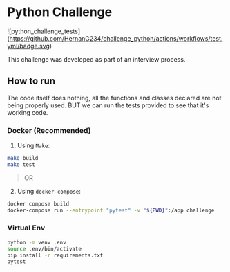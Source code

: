 # Python Challenge
![python_challenge_tests]
(https://github.com/HernanG234/challenge_python/actions/workflows/test.yml/badge.svg)

This challenge was developed as part of an interview process.

## How to run

The code itself does nothing, all the functions and classes declared are not being properly used.
BUT we can run the tests provided to see that it's working code.

### Docker (Recommended)

1. Using `Make`:
```bash
make build
make test
```

> OR

2. Using `docker-compose`:
```bash
docker compose build
docker-compose run --entrypoint "pytest" -v "${PWD}":/app challenge
```

### Virtual Env
```bash
python -m venv .env
source .env/bin/activate
pip install -r requirements.txt
pytest
```
